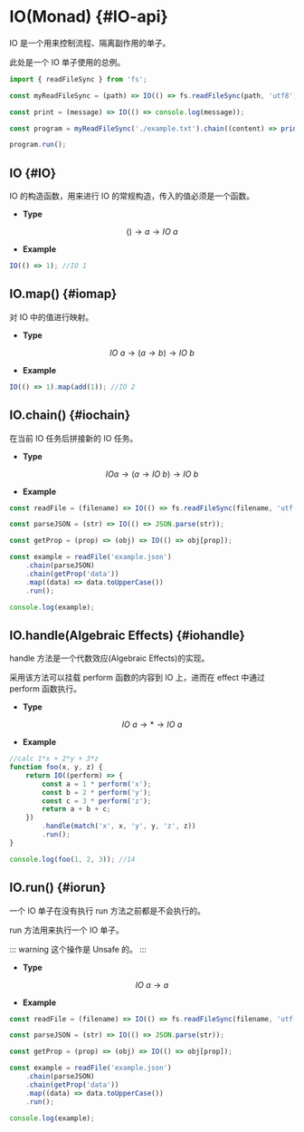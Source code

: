 # IO(Monad) {#IO-api}

IO 是一个用来控制流程、隔离副作用的单子。

此处是一个 IO 单子使用的总例。

```js
import { readFileSync } from 'fs';

const myReadFileSync = (path) => IO(() => fs.readFileSync(path, 'utf8'));

const print = (message) => IO(() => console.log(message));

const program = myReadFileSync('./example.txt').chain((content) => print(content));

program.run();
```

## IO {#IO}

IO 的构造函数，用来进行 IO 的常规构造，传入的值必须是一个函数。

-   **Type**

$$()\to a\to IO\ a$$

-   **Example**

```js
IO(() => 1); //IO 1
```

## IO.map() {#iomap}

对 IO 中的值进行映射。

-   **Type**

$$IO\ a\to (a\to b)\to IO\ b$$

-   **Example**

```js
IO(() => 1).map(add(1)); //IO 2
```

## IO.chain() {#iochain}

在当前 IO 任务后拼接新的 IO 任务。

-   **Type**

$$IO a\to (a\to IO\ b)\to IO\ b$$

-   **Example**

```js
const readFile = (filename) => IO(() => fs.readFileSync(filename, 'utf-8'));

const parseJSON = (str) => IO(() => JSON.parse(str));

const getProp = (prop) => (obj) => IO(() => obj[prop]);

const example = readFile('example.json')
	.chain(parseJSON)
	.chain(getProp('data'))
	.map((data) => data.toUpperCase())
	.run();

console.log(example);
```

## IO.handle(Algebraic Effects) {#iohandle}

handle 方法是一个代数效应(Algebraic Effects)的实现。

采用该方法可以挂载 perform 函数的内容到 IO 上，进而在 effect 中通过 perform 函数执行。

-   **Type**

$$IO\ a\to *\to IO\ a$$

-   **Example**

```js
//calc 1*x + 2*y + 3*z
function foo(x, y, z) {
	return IO((perform) => {
		const a = 1 * perform('x');
		const b = 2 * perform('y');
		const c = 3 * perform('z');
		return a + b + c;
	})
		.handle(match('x', x, 'y', y, 'z', z))
		.run();
}

console.log(foo(1, 2, 3)); //14
```

## IO.run() {#iorun}

一个 IO 单子在没有执行 run 方法之前都是不会执行的。

run 方法用来执行一个 IO 单子。

::: warning
这个操作是 Unsafe 的。
:::

-   **Type**

$$IO\ a\to a$$

-   **Example**

```js
const readFile = (filename) => IO(() => fs.readFileSync(filename, 'utf-8'));

const parseJSON = (str) => IO(() => JSON.parse(str));

const getProp = (prop) => (obj) => IO(() => obj[prop]);

const example = readFile('example.json')
	.chain(parseJSON)
	.chain(getProp('data'))
	.map((data) => data.toUpperCase())
	.run();

console.log(example);
```
